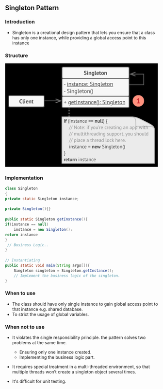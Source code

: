 ## Singleton Pattern 

### Introduction

- Singleton is a creational design pattern that lets you ensure that a class has only one instance, while providing a global access point to this instance

### Structure

<img src="image-20201216151404457.png" alt="image-20201216151404457" style="zoom:50%;" />

### Implementation

```java
class Singleton
{
private static Singleton instance;

private Singleton(){}
    
public static Singleton getInstance(){
if(instance == null)
	instance = new Singleton();
return instance
}
 // Business Logic..   
}

// Instantiating 
public static void main(String args[]){
    Singleton singleton = Singleton.getInstance();
    // Implement the business logic of the singleton.
}
```

### When to use

- The class should have only single instance to gain global access point to that instance e.g. shared database.
- To strict the usage of global variables.

### When not to use

- It violates the single responsibility principle. the pattern solves two problems at the same time.
  - Ensuring only one instance created.
  - Implementing the business logic part.

- It requires special treatment in a multi-threaded environment, so that multiple threads won’t create a singleton object several times.
- It's difficult for unit testing. 

